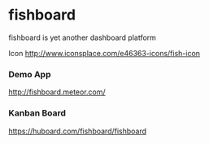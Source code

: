 # fishboard
fishboard is yet another dashboard platform

Icon http://www.iconsplace.com/e46363-icons/fish-icon


### Demo App
http://fishboard.meteor.com/

### Kanban Board
https://huboard.com/fishboard/fishboard

